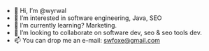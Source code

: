 - 👋 Hi, I’m @wyrwal
- 👀 I’m interested in software engineering, Java, SEO
- 🌱 I’m currently learning? Marketing.
- 💞️ I’m looking to collaborate on software dev, seo & seo tools dev.
- 📫 You can drop me an e-mail: swfoxe@gmail.com

<!---
wyrwal/wyrwal is a ✨ special ✨ repository because its `README.md` (this file) appears on your GitHub profile.
You can click the Preview link to take a look at your changes.
--->
